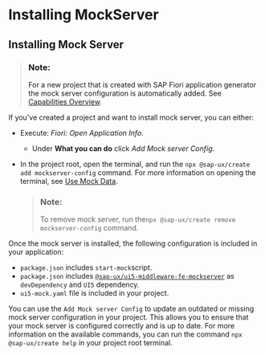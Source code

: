 <!-- loio253805578f04461a9741983a630ce4f1 -->

# Installing MockServer



<a name="loio253805578f04461a9741983a630ce4f1__installmockserver"/>

## Installing Mock Server

> ### Note:  
> For a new project that is created with SAP Fiori application generator the mock server configuration is automatically added. See [Capabilities Overview](../Getting-Started-with-SAP-Fiori-Tools/capabilities-overview-f540ae1.md).

If you've created a project and want to install mock server, you can either:

-   Execute: *Fiori: Open Application Info*.

    -   Under **What you can do** click *Add Mock server Config*.

-   In the project root, open the terminal, and run the `npx @sap-ux/create add mockserver-config` command. For more information on opening the terminal, see [Use Mock Data](use-mock-data-bda83a4.md).

    > ### Note:  
    > To remove mock server, run the`npx @sap-ux/create remove mockserver-config` command.


Once the mock server is installed, the following configuration is included in your application:

-   `package.json` includes `start-mock`script.
-   `package.json` includes [`@sap-ux/ui5-middleware-fe-mockserver`](https://www.npmjs.com/package/@sap-ux/ui5-middleware-fe-mockserver) as `devDependency` and `UI5` dependency.
-   `ui5-mock.yaml` file is included in your project.

You can use the `Add Mock server Config` to update an outdated or missing mock server configuration in your project. This allows you to ensure that your mock server is configured correctly and is up to date. For more information on the available commands, you can run the command `npx @sap-ux/create help` in your project root terminal.

